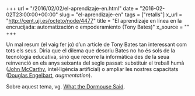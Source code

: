 +++
url = "/2016/02/02/el-aprendizaje-en.html"
date = "2016-02-02T23:00:00+00:00"
slug = "el-aprendizaje-en"
tags = ["retalls"]
x_url = "http://cent.uji.es/octeto/node/4477"
title = "El aprendizaje en línea en la encrucijada: automatización o empoderamiento (Tony Bates)"
x_source = ""
+++


Un mal resum (el vaig fer jo) d’un article de Tony Bates tan interessant com tots els seus. Diria que el dilema que descriu Bates no ho és sols de la tecnologia educativa, sinó que recorre la informàtica des de la seua reinvenció en els anys seixanta del segle passat: substituir el treball humà ([John McCarthy](https://en.wikipedia.org/wiki/John_McCarthy_%28computer_scientist%29), intel·ligència artificial) o ampliar les nostres capacitats ([Douglas Engelbart](https://en.wikipedia.org/wiki/Douglas_Engelbart), *augmentation*).

Sobre aquest tema, vg. [What the Dormouse Said](https://en.wikipedia.org/wiki/What_the_Dormouse_Said).

